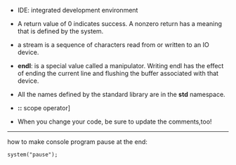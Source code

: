 - IDE: integrated development environment

- A return value of 0 indicates success. A nonzero return has a meaning that is defined by the system.
- a stream is a sequence of characters read from or written to an IO device.
- **endl**: is a special value called a manipulator. Writing endl has the effect of ending the current line and flushing the buffer associated with that device.
- All the names defined by the standard library are in the **std** namespace.
- **::** scope operator]
- When you change your code, be sure to update the comments,too!

---
how to make console program pause at the end:
```
system("pause");
```
